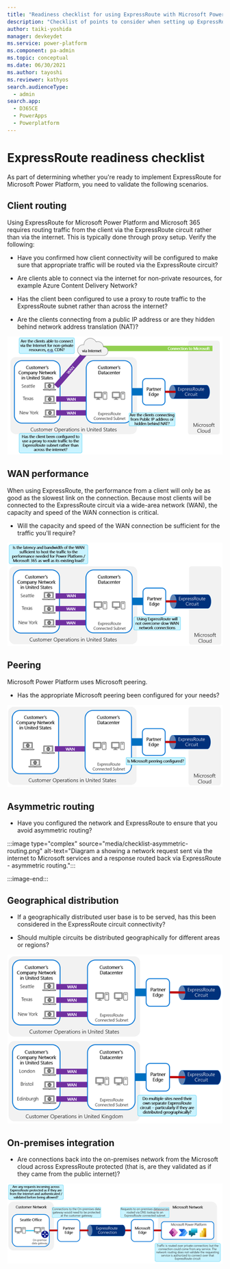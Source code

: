 ```yaml
---
title: "Readiness checklist for using ExpressRoute with Microsoft Power Platform | MicrosoftDocs"
description: "Checklist of points to consider when setting up ExpressRoute for Microsoft Power Platform"
author: taiki-yoshida
manager: devkeydet
ms.service: power-platform
ms.component: pa-admin
ms.topic: conceptual
ms.date: 06/30/2021
ms.author: tayoshi
ms.reviewer: kathyos
search.audienceType: 
  - admin
search.app: 
  - D365CE
  - PowerApps
  - Powerplatform
---
```


# ExpressRoute readiness checklist

As part of determining whether you're ready to implement ExpressRoute for Microsoft Power
Platform, you need to validate the following scenarios.

## Client routing

Using ExpressRoute for Microsoft Power Platform and Microsoft 365 requires routing traffic
from the client via the ExpressRoute circuit rather than via the internet. This is
typically done through proxy setup. Verify the following:

-   Have you confirmed how client connectivity will be configured to make
    sure that appropriate traffic will be routed via the ExpressRoute circuit?

-   Are clients able to connect via the internet for non-private resources,
    for example Azure Content Delivery Network?

-   Has the client been configured to use a proxy to route traffic to the
    ExpressRoute subnet rather than across the internet?

-   Are the clients connecting from a public IP address or are they hidden behind network address translation (NAT)?
<!--note from editor: I deleted "and points to consider" because the points all seem to have been described in the preceding text (which is good!). -->
![Diagram showing a customer's company network, datacenter, and partner edge with client routing considerations.](media/checklist-client-routing.png)

## WAN performance

When using ExpressRoute, the performance from a client will only be as good as
the slowest link on the connection. Because most clients will be connected to
the ExpressRoute circuit via a wide-area network (WAN), the capacity and speed of the WAN connection
is critical.

-   Will the capacity and speed of the WAN connection be sufficient for the traffic you'll require?
<!--note from editor: Please make sure the preceding text or the image alt text covers the "points to consider" that you refer to. (I think it does.)-->
![Diagram showing customer's company network, datacenter and partner edge, with WAN latency and bandwidth considerations.](media/checklist-wan-performance.png)

## Peering

Microsoft Power Platform uses Microsoft peering.

-   Has the appropriate Microsoft peering been configured for your needs?
<!--note from editor: Please make sure the preceding text of the image alt text covers the "points to consider" that you refer to. (I think it does.)-->
![Diagram showing a customer's company network, datacenter, and partner edge, with peering considerations.](media/checklist-microsoft-peering.png)

## Asymmetric routing

-   Have you configured the network and ExpressRoute to ensure that you avoid
    asymmetric routing?
<!--note from editor: The alt text for this image exceeds the 150-character limit, and actually it should be even longer to fully describe the image. Please verify my edits to alt text and flesh out the long description. Also, please change "ER" in the image to "ExpressRoute."
![Diagram a showing a network request sent via the internet to Microsoft services and a response routed back via ExpressRoute - asymmetric routing.](media/checklist-asymmetric-routing.png)
-->
:::image type="complex" source="media/checklist-asymmetric-routing.png" alt-text="Diagram a showing a network request sent via the internet to Microsoft services and a response routed back via ExpressRoute - asymmetric routing.":::
   <!--NOTE FROM EDITOR: PLEASE FLESH OUT THIS LONG DESCRIPTION SO USERS WHO CAN'T SEE THE IMAGE CAN KNOW WHAT IT'S CONVEYING.-->
:::image-end:::

## Geographical distribution

-   If a geographically distributed user base is to be served, has this been
    considered in the ExpressRoute circuit connectivity?

-   Should multiple circuits be distributed geographically for different areas
    or regions?<!--note from editor: Suggested. -->
<!--note from editor: Please verify alt text.-->
![Diagram showing two operations, one in the United States and one in the United Kingdom, with an individual ExpressRoute circuit set up for each.](media/checklist-geo-distribution.png)

## On-premises integration

-   Are connections back into the on-premises network from the Microsoft cloud
    across ExpressRoute protected (that is, are they validated as if they came from the public internet)?

![Diagram showing a customer network set up with an on-premises data gateway. The connection to the on-premises data gateway also is routed through ExpressRoute.](media/checklist-onprem-integration.png)
